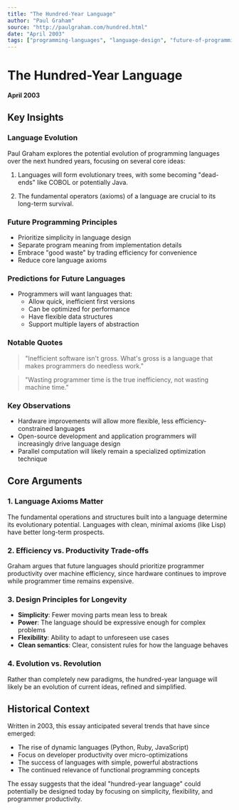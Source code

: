 ```yaml
---
title: "The Hundred-Year Language"
author: "Paul Graham"
source: "http://paulgraham.com/hundred.html"
date: "April 2003"
tags: ["programming-languages", "language-design", "future-of-programming", "simplicity", "paul-graham"]
---
```


# The Hundred-Year Language

**April 2003**

## Key Insights

### Language Evolution
Paul Graham explores the potential evolution of programming languages over the next hundred years, focusing on several core ideas:

1. Languages will form evolutionary trees, with some becoming "dead-ends" like COBOL or potentially Java.

2. The fundamental operators (axioms) of a language are crucial to its long-term survival.

### Future Programming Principles

- Prioritize simplicity in language design
- Separate program meaning from implementation details
- Embrace "good waste" by trading efficiency for convenience
- Reduce core language axioms

### Predictions for Future Languages

- Programmers will want languages that:
  - Allow quick, inefficient first versions
  - Can be optimized for performance
  - Have flexible data structures
  - Support multiple layers of abstraction

### Notable Quotes

> "Inefficient software isn't gross. What's gross is a language that makes programmers do needless work."

> "Wasting programmer time is the true inefficiency, not wasting machine time."

### Key Observations

- Hardware improvements will allow more flexible, less efficiency-constrained languages
- Open-source development and application programmers will increasingly drive language design
- Parallel computation will likely remain a specialized optimization technique

## Core Arguments

### 1. Language Axioms Matter
The fundamental operations and structures built into a language determine its evolutionary potential. Languages with clean, minimal axioms (like Lisp) have better long-term prospects.

### 2. Efficiency vs. Productivity Trade-offs
Graham argues that future languages should prioritize programmer productivity over machine efficiency, since hardware continues to improve while programmer time remains expensive.

### 3. Design Principles for Longevity
- **Simplicity**: Fewer moving parts mean less to break
- **Power**: The language should be expressive enough for complex problems
- **Flexibility**: Ability to adapt to unforeseen use cases
- **Clean semantics**: Clear, consistent rules for how the language behaves

### 4. Evolution vs. Revolution
Rather than completely new paradigms, the hundred-year language will likely be an evolution of current ideas, refined and simplified.

## Historical Context

Written in 2003, this essay anticipated several trends that have since emerged:
- The rise of dynamic languages (Python, Ruby, JavaScript)
- Focus on developer productivity over micro-optimizations
- The success of languages with simple, powerful abstractions
- The continued relevance of functional programming concepts

The essay suggests that the ideal "hundred-year language" could potentially be designed today by focusing on simplicity, flexibility, and programmer productivity.